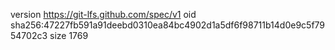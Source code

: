 version https://git-lfs.github.com/spec/v1
oid sha256:47227fb591a91deebd0310ea84bc4902d1a5df6f98711b14d0e9c5f7954702c3
size 1769
